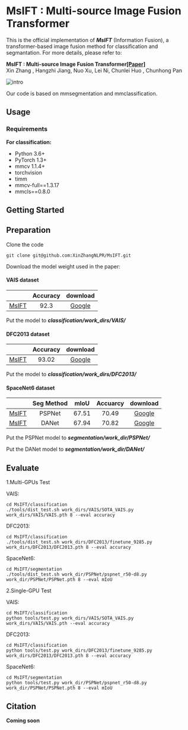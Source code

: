 # MsIFT : Multi-source Image Fusion Transformer
This is the official implementation of ***MsIFT*** (Information Fusion), a transformer-based image fusion method for classification and segmantation. For more details, please refer to:

**MsIFT : Multi-source Image Fusion Transformer[[Paper]](https://ieeexplore.ieee.org/stamp/stamp.jsp?arnumber=9508842)**  <br />
Xin Zhang , Hangzhi Jiang, Nuo Xu, Lei Ni, Chunlei Huo , Chunhong Pan<br />

![intro](framework.jpg)

Our code is based on mmsegmentation and mmclassification.

## Usage
### Requirements
**For classification:**

- Python 3.6+
- PyTorch 1.3+
- mmcv 1.1.4+
- torchvision
- timm
- mmcv-full==1.3.17
- mmcls==0.8.0


## Getting Started
## Preparation
Clone the code
```
git clone git@github.com:XinZhangNLPR/MsIFT.git
```


Download the model weight used in the paper:

#### VAIS dataset
|                                             |Accuracy|download | 
|---------------------------------------------|:-------:|:---------:|
|[MsIFT](classification/work_dirs/VAIS/SOTA_VAIS.py)| 92.3|[Google](https://drive.google.com/file/d/1zUT3dc_swMoL5w8s5DGCloj65aR0Er1W/view?usp=sharing)

Put the model to ***classification/work_dirs/VAIS/***
#### DFC2013 dataset
|                                             |Accuracy|download | 
|---------------------------------------------|:-------:|:---------:|
| [MsIFT](classification/work_dirs/DFC2013/finetune_9285.py)| 93.02 |[Google](https://drive.google.com/file/d/13eJiJymZYaZjMxMCuqHE0FEfmD_Q4uAQ/view?usp=sharing)

Put the model to ***classification/work_dirs/DFC2013/***

#### SpaceNet6 dataset
|                                             |Seg Method|mIoU|Accuarcy | download | 
|---------------------------------------------|:-------:|:-------:|:---------:|:---------:|
| [MsIFT](segmentation/work_dir/PSPNet/pspnet_r50-d8.py) |PSPNet|67.51|70.49|[Google](https://drive.google.com/file/d/1S_LFVtEoE_L6hJpu8FGzah4DszFFe6ma/view?usp=sharing)
| [MsIFT](segmentation/work_dir/DANet/danet.py) |DANet|67.94|70.82|[Google](https://drive.google.com/file/d/1r-IHv73nZda4EEdGSZ3N7gYWLaeATd_y/view?usp=sharing)

Put the PSPNet model to ***segmentation/work_dir/PSPNet/***

Put the DANet model to ***segmentation/work_dir/DANet/***

## Evaluate
1.Multi-GPUs Test

VAIS:
```shell
cd MsIFT/classification
./tools/dist_test.sh work_dirs/VAIS/SOTA_VAIS.py work_dirs/VAIS/VAIS.pth 8 --eval accuracy
```

DFC2013:
```shell
cd MsIFT/classification
./tools/dist_test.sh work_dirs/DFC2013/finetune_9285.py work_dirs/DFC2013/DFC2013.pth 8 --eval accuracy
```

SpaceNet6:
```shell
cd MsIFT/segmentation
./tools/dist_test.sh work_dir/PSPNet/pspnet_r50-d8.py work_dir/PSPNet/PSPNet.pth 8 --eval mIoU
```

2.Single-GPU Test

VAIS:
```shell
cd MsIFT/classification
python tools/test.py work_dirs/VAIS/SOTA_VAIS.py work_dirs/VAIS/VAIS.pth --eval accuracy
```

DFC2013:
```shell
cd MsIFT/classification
python tools/test.py work_dirs/DFC2013/finetune_9285.py work_dirs/DFC2013/DFC2013.pth 8 --eval accuracy 
```

SpaceNet6:
```shell
cd MsIFT/segmentation
python tools/test.py work_dir/PSPNet/pspnet_r50-d8.py work_dir/PSPNet/PSPNet.pth 8 --eval mIoU
```

## Citation

**Coming soon**
